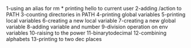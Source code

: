 
1-using an alias for rm *
printing hello to current user
2-adding /action to PATH
3-counting directories in PATH
4-printing global variables
5-printing local variables
6-creating a new local variable
7-creating a new global variable
8-adding variable and number
9-division operation on env variables
10-raising to the power
11-binarytodecimal
12-combining alphabets
13-printing to two dec places
